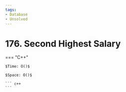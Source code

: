 ```yaml
---
tags:
- Database
- Unsolved
---
```



# 176. Second Highest Salary

=== "C++"

    $Time: O()$

    $Space: O()$

    ``` c++
    ```